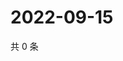 # 2022-09-15

共 0 条

<!-- BEGIN WEIBO -->
<!-- 最后更新时间 Thu Sep 15 2022 04:07:30 GMT+0800 (China Standard Time) -->

<!-- END WEIBO -->
